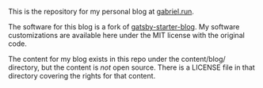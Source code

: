 This is the repository for my personal blog at [gabriel.run](https://gabriel.run).

The software for this blog is a fork of [gatsby-starter-blog](https://github.com/gatsbyjs/gatsby-starter-blog). My software customizations are available here under the MIT license with the original code.

The content for my blog exists in this repo under the content/blog/ directory, but the content is *not* open source. There is a LICENSE file in that directory covering the rights for that content.